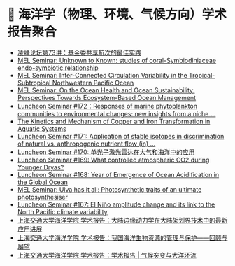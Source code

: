 # 🌊 海洋学（物理、环境、气候方向）学术报告聚合
<!-- BLOG-POST-LIST:START -->
- [凌峰论坛第73讲：基金委共享航次的最佳实践](https://mel.xmu.edu.cn/lecturefile.asp?id=693)
- [MEL Seminar: Unknown to Known: studies of coral-Symbiodiniaceae endo-symbiotic relationship](https://mel.xmu.edu.cn/lecturefile.asp?id=692)
- [MEL Seminar: Inter-Connected Circulation Variability in the Tropical-Subtropical Northwestern Pacific Ocean](https://mel.xmu.edu.cn/lecturefile.asp?id=691)
- [MEL Seminar: On the Ocean Health and Ocean Sustainability: Perspectives Towards Ecosystem-Based Ocean Management](https://mel.xmu.edu.cn/lecturefile.asp?id=690)
- [Luncheon Seminar #172：Responses of marine phytoplankton communities to environmental changes: new insights from a niche ...](https://mel.xmu.edu.cn/lecturefile.asp?id=689)
- [The Kinetics and Mechanism of Copper and Iron Transformation in Aquatic Systems](https://mel.xmu.edu.cn/lecturefile.asp?id=688)
- [Luncheon Seminar #171: Application of stable isotopes in discrimination of natural vs. anthropogenic nutrient flow (in) ...](https://mel.xmu.edu.cn/lecturefile.asp?id=687)
- [Luncheon Seminar #170: 单光子激光雷达在大气和海洋中的应用](https://mel.xmu.edu.cn/lecturefile.asp?id=686)
- [Luncheon Seminar #169: What controlled atmospheric CO2 during Younger Dryas?](https://mel.xmu.edu.cn/lecturefile.asp?id=685)
- [Luncheon Seminar #168: Year of Emergence of Ocean Acidification in the Global Ocean](https://mel.xmu.edu.cn/lecturefile.asp?id=684)
- [MEL Seminar: Ulva has it all: Photosynthetic traits of an ultimate photosynthesiser](https://mel.xmu.edu.cn/lecturefile.asp?id=683)
- [Luncheon Seminar #167: El Niño amplitude change and its link to the North Pacific climate variability](https://mel.xmu.edu.cn/lecturefile.asp?id=682)
- [上海交通大学海洋学院 学术报告：大陆边缘动力学在大陆架划界技术中的最新应用进展](http://soo.sjtu.edu.cn/index_xsbg/4441.html)
- [上海交通大学海洋学院 学术报告：我国海洋生物资源的管理与保护——回顾与展望](http://soo.sjtu.edu.cn/index_xsbg/4440.html)
- [上海交通大学海洋学院 学术报告：学术报告 | 气候突变与大洋环流](http://soo.sjtu.edu.cn/index_xsbg/4334.html)
<!-- BLOG-POST-LIST:END -->
